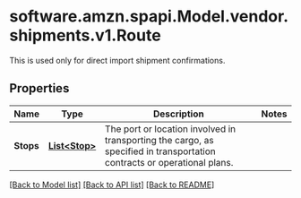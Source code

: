 # software.amzn.spapi.Model.vendor.shipments.v1.Route
This is used only for direct import shipment confirmations.

## Properties

Name | Type | Description | Notes
------------ | ------------- | ------------- | -------------
**Stops** | [**List&lt;Stop&gt;**](Stop.md) | The port or location involved in transporting the cargo, as specified in transportation contracts or operational plans. | 

[[Back to Model list]](../README.md#documentation-for-models) [[Back to API list]](../README.md#documentation-for-api-endpoints) [[Back to README]](../README.md)

